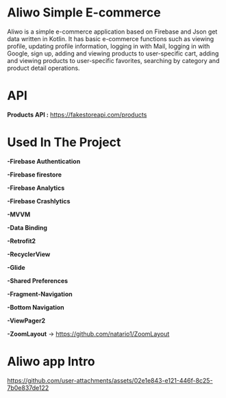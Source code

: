 # Aliwo Simple E-commerce
Aliwo is a simple e-commerce application based on Firebase and Json get data written in Kotlin. It has basic e-commerce functions such as viewing profile, updating profile information, logging in with Mail, logging in with Google, sign up, adding and viewing products to user-specific cart, adding and viewing products to user-specific favorites, searching by category and product detail operations.
# API
**Products API :** https://fakestoreapi.com/products
# Used In The Project
**-Firebase Authentication**

**-Firebase firestore**

**-Firebase Analytics**

**-Firebase Crashlytics**

**-MVVM**

**-Data Binding**

**-Retrofit2**

**-RecyclerView**

**-Glide**

**-Shared Preferences**

**-Fragment-Navigation**

**-Bottom Navigation**

**-ViewPager2**

**-ZoomLayout** -> https://github.com/natario1/ZoomLayout
# Aliwo app Intro
https://github.com/user-attachments/assets/02e1e843-e121-446f-8c25-7b0e837de122

